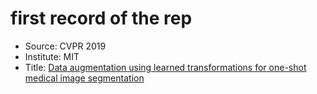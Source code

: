 # first record of the rep

+ Source: CVPR 2019
+ Institute:  MIT
+ Title:  [Data augmentation using learned transformations for one-shot medical image segmentation](http://arxiv.org/abs/1902.09383)

